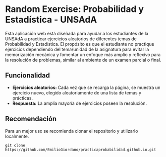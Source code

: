 # Random Exercise: Probabilidad y Estadística - UNSAdA
Esta aplicación web está diseñada para ayudar a los estudiantes de la UNSAdA a practicar ejercicios aleatorios de diferentes temas de Probabilidad y Estadística. 
El propósito es que el estudiante no practique ejercicios dependiendo del tema/unidad de la asignatura para evitar la memorización mecánica y fomentar un enfoque más amplio y reflexivo para la resolución de problemas, similar al ambiente de un examen parcial o final.

## Funcionalidad

- **Ejercicios aleatorios:** Cada vez que se recarga la página, se muestra un ejercicio nuevo, elegido aleatoriamente de una lista de temas y prácticas.
- **Respuesta:** La amplia mayoría de ejercicios poseen la resolución.
  
## 

## Recomendación
Para un mejor uso se recomienda clonar el repositorio y utilizarlo localmente.
```git
git clone https://github.com/EmilioGiordano/practicaprobabilidad.github.io.git
```
